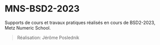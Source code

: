 # MNS-BSD2-2023

Supports de cours et travaux pratiques réalisés en cours de BSD2-2023, Metz Numeric School.

> Réalisation: Jérôme Poslednik